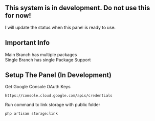 ## This system is in development. Do not use this for now!  
I will update the status when this panel is ready to use.   

## Important Info  
Main Branch has multiple packages  
Single Branch has single Package Support

## Setup The Panel (In Development)  
Get Google Console OAuth Keys  
```
https://console.cloud.google.com/apis/credentials
```
Run command to link storage with public folder  
```
php artisan storage:link
```
